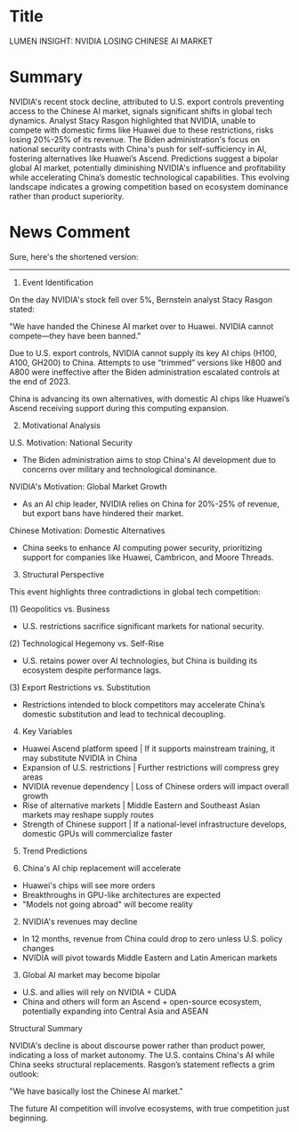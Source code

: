 # Title
LUMEN INSIGHT: NVIDIA LOSING CHINESE AI MARKET

# Summary
NVIDIA's recent stock decline, attributed to U.S. export controls preventing access to the Chinese AI market, signals significant shifts in global tech dynamics. Analyst Stacy Rasgon highlighted that NVIDIA, unable to compete with domestic firms like Huawei due to these restrictions, risks losing 20%-25% of its revenue. The Biden administration's focus on national security contrasts with China's push for self-sufficiency in AI, fostering alternatives like Huawei’s Ascend. Predictions suggest a bipolar global AI market, potentially diminishing NVIDIA's influence and profitability while accelerating China’s domestic technological capabilities. This evolving landscape indicates a growing competition based on ecosystem dominance rather than product superiority.

# News Comment
Sure, here's the shortened version:

---

1. Event Identification

On the day NVIDIA's stock fell over 5%, Bernstein analyst Stacy Rasgon stated: 

"We have handed the Chinese AI market over to Huawei. NVIDIA cannot compete—they have been banned."

Due to U.S. export controls, NVIDIA cannot supply its key AI chips (H100, A100, GH200) to China. Attempts to use “trimmed” versions like H800 and A800 were ineffective after the Biden administration escalated controls at the end of 2023.

China is advancing its own alternatives, with domestic AI chips like Huawei’s Ascend receiving support during this computing expansion.

2. Motivational Analysis

U.S. Motivation: National Security
- The Biden administration aims to stop China's AI development due to concerns over military and technological dominance.

NVIDIA's Motivation: Global Market Growth
- As an AI chip leader, NVIDIA relies on China for 20%-25% of revenue, but export bans have hindered their market.

Chinese Motivation: Domestic Alternatives
- China seeks to enhance AI computing power security, prioritizing support for companies like Huawei, Cambricon, and Moore Threads.

3. Structural Perspective

This event highlights three contradictions in global tech competition:

(1) Geopolitics vs. Business
- U.S. restrictions sacrifice significant markets for national security. 

(2) Technological Hegemony vs. Self-Rise
- U.S. retains power over AI technologies, but China is building its ecosystem despite performance lags.

(3) Export Restrictions vs. Substitution
- Restrictions intended to block competitors may accelerate China’s domestic substitution and lead to technical decoupling.

4. Key Variables

- Huawei Ascend platform speed | If it supports mainstream training, it may substitute NVIDIA in China
- Expansion of U.S. restrictions | Further restrictions will compress grey areas
- NVIDIA revenue dependency | Loss of Chinese orders will impact overall growth
- Rise of alternative markets | Middle Eastern and Southeast Asian markets may reshape supply routes
- Strength of Chinese support | If a national-level infrastructure develops, domestic GPUs will commercialize faster

5. Trend Predictions

1. China's AI chip replacement will accelerate
- Huawei's chips will see more orders
- Breakthroughs in GPU-like architectures are expected
- "Models not going abroad" will become reality

2. NVIDIA's revenues may decline
- In 12 months, revenue from China could drop to zero unless U.S. policy changes
- NVIDIA will pivot towards Middle Eastern and Latin American markets 

3. Global AI market may become bipolar
- U.S. and allies will rely on NVIDIA + CUDA
- China and others will form an Ascend + open-source ecosystem, potentially expanding into Central Asia and ASEAN

Structural Summary

NVIDIA's decline is about discourse power rather than product power, indicating a loss of market autonomy. The U.S. contains China's AI while China seeks structural replacements. Rasgon’s statement reflects a grim outlook: 

"We have basically lost the Chinese AI market." 

The future AI competition will involve ecosystems, with true competition just beginning.
